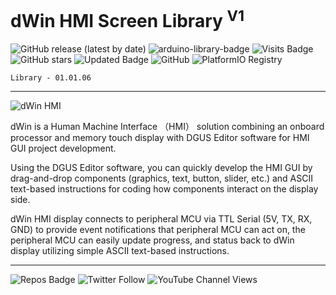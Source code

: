 # dWin HMI Screen Library <sup>V1</sup>

![GitHub release (latest by date)](https://img.shields.io/github/v/release/akkoyun/dWin) ![arduino-library-badge](https://www.ardu-badge.com/badge/dWin.svg?) ![Visits Badge](https://badges.pufler.dev/visits/akkoyun/dWin) ![GitHub stars](https://img.shields.io/github/stars/akkoyun/dWin?style=flat&logo=github) ![Updated Badge](https://badges.pufler.dev/updated/akkoyun/dWin) ![GitHub](https://img.shields.io/github/license/akkoyun/dWin) ![PlatformIO Registry](https://badges.registry.platformio.org/packages/akkoyun/library/dWin.svg)

	Library - 01.01.06

---

![dWin HMI](https://encrypted-tbn0.gstatic.com/images?q=tbn:ANd9GcQxnYnBFWXAB-ot58jd8DU3_OkfrfwudsnjAQ&usqp=CAU)

dWin is a Human Machine Interface （HMI） solution combining an onboard processor and memory touch display with DGUS Editor software for HMI GUI project development.

Using the DGUS Editor software, you can quickly develop the HMI GUI by drag-and-drop components (graphics, text, button, slider, etc.) and ASCII text-based instructions for coding how components interact on the display side.

dWin HMI display connects to peripheral MCU via TTL Serial (5V, TX, RX, GND) to provide event notifications that peripheral MCU can act on, the peripheral MCU can easily update progress, and status back to dWin display utilizing simple ASCII text-based instructions.

---
![Repos Badge](https://badges.pufler.dev/repos/akkoyun) ![Twitter Follow](https://img.shields.io/twitter/follow/gunceakkoyun?style=social) ![YouTube Channel Views](https://img.shields.io/youtube/channel/views/UCIguQGdaBT1GnnVMz5qAZ2Q?style=social)
